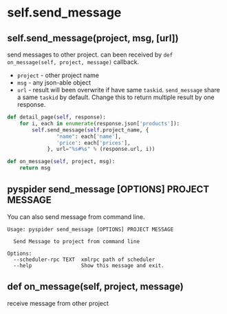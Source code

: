 self.send_message
=================

self.send_message(project, msg, [url])
--------------------------------------
send messages to other project. can been received by `def on_message(self, project, message)` callback.

- `project` - other project name
- `msg` - any json-able object
- `url` - result will been overwrite if have same `taskid`. `send_message` share a same `taskid` by default. Change this to return multiple result by one response.

```python
def detail_page(self, response):
    for i, each in enumerate(response.json['products']):
        self.send_message(self.project_name, {
                "name": each['name'],
                'price': each['prices'],
             }, url="%s#%s" % (response.url, i))

def on_message(self, project, msg):
    return msg
``` 

pyspider send_message [OPTIONS] PROJECT MESSAGE
-----------------------------------------------

You can also send message from command line.

```
Usage: pyspider send_message [OPTIONS] PROJECT MESSAGE

  Send Message to project from command line

Options:
  --scheduler-rpc TEXT  xmlrpc path of scheduler
  --help                Show this message and exit.
```

def on_message(self, project, message)
--------------------------------------
receive message from other project
